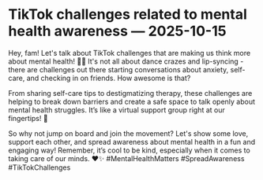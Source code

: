 # TikTok challenges related to mental health awareness — 2025-10-15

Hey, fam! Let's talk about TikTok challenges that are making us think more about mental health! 🧠💪 It's not all about dance crazes and lip-syncing - there are challenges out there starting conversations about anxiety, self-care, and checking in on friends. How awesome is that?

From sharing self-care tips to destigmatizing therapy, these challenges are helping to break down barriers and create a safe space to talk openly about mental health struggles. It’s like a virtual support group right at our fingertips! 💬

So why not jump on board and join the movement? Let's show some love, support each other, and spread awareness about mental health in a fun and engaging way! Remember, it’s cool to be kind, especially when it comes to taking care of our minds. ❤️✨ #MentalHealthMatters #SpreadAwareness #TikTokChallenges